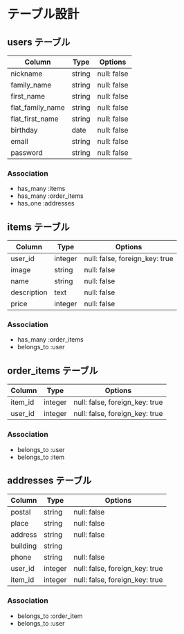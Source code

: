 # テーブル設計

## users テーブル

| Column           | Type   | Options    |
| ---------------- | ------ | ----------- |
| nickname         | string | null: false |
| family_name      | string | null: false |
| first_name       | string | null: false |
| flat_family_name | string | null: false |
| flat_first_name  | string | null: false |
| birthday         | date   | null: false |
| email            | string | null: false |
| password         | string | null: false | 

### Association
- has_many :items
- has_many :order_items
- has_one :addresses
## items テーブル

| Column      | Type       | Options                        |
| ----------- | ---------- | ------------------------------ |
| user_id     | integer    | null: false, foreign_key: true |
| image       | string     |null: false                     |
| name        | string     | null: false                    |
| description | text       | null: false                    |
| price       | integer    | null: false                    |

### Association

- has_many :order_items
- belongs_to :user

## order_items テーブル

| Column  | Type    | Options                        |
| ------- | ------- | ------------------------------ |
| item_id | integer | null: false, foreign_key: true |
| user_id | integer | null: false, foreign_key: true |

### Association

- belongs_to :user
- belongs_to :item

## addresses テーブル

| Column        | Type    | Options                        |
| ------------- | ------- | ------------------------------ |
| postal        | string  | null: false                    |
| place         | string  | null: false                    |
| address       | string  | null: false                    |
| building      | string  |                                |
| phone         | string  | null: false                    |
| user_id       | integer | null: false, foreign_key: true |
| item_id       | integer | null: false, foreign_key: true |

 ### Association

 - belongs_to :order_item
 - belongs_to :user
